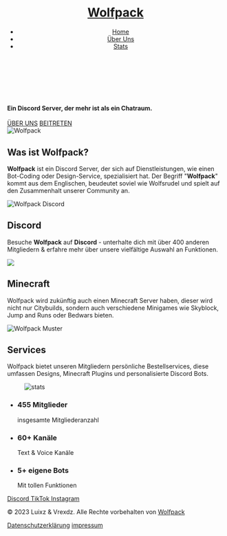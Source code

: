 <!DOCTYPE html>
<html lang="de">
<body id="home">
    <link rel="preconnect" href="https://fonts.googleapis.com">
<link rel="preconnect" href="https://fonts.gstatic.com" crossorigin>
<link href="https://fonts.googleapis.com/css2?family=Barlow:ital,wght@1,500&family=Golos+Text&family=Ubuntu&display=swap" rel="stylesheet">

<header class="header active" data-header="">
  <div class="container">
    <h1> <a href="#" class="logo">Wolfpack</a> </h1>
    <nav class="navbar container" data-navbar="">
      <ul class="navbar-list">
        <li class="navbar-item"> <a href="#home" class="navbar-link" data-nav-link="">Home</a>
        </li>
        <li class="navbar-item"> <a href="#about" class="navbar-link" data-nav-link="">Über Uns</a>
        </li>
        <li class="navbar-item"> <a href="#stats" class="navbar-link" data-nav-link="">Stats</a>
        </li>
      </ul>
    </nav>
    </div>
</header>
    <main>
        <section class="hero">
         <br><br><br>
         <div class="inner-section">
           <h4>Ein Discord Server, der mehr ist als ein Chatraum.</h4>
           <div class="inner-2">
             <a href="#about" class="button einleitung-button hover-button">ÜBER UNS</a>
             <a href="https://discord.gg/TFs73nEZnQ" class="button2 einleitung-button hover-button" target="_blank">BEITRETEN</a>
           </div>
          </div>
       </section>

<section class="layout" id="about">
         <div><img src="https://wolfpack-rudel.eu/HH.jpg" alt="Wolfpack"></div>
         <div>
           <h2> Was ist <b>Wolfpack</b>?</h2>
           <p><b>Wolfpack</b> ist ein Discord Server, der sich auf Dienstleistungen, wie einen Bot-Coding oder Design-Service, spezialisiert hat.
            Der Begriff "<b>Wolfpack</b>" kommt aus dem Englischen, beudeutet soviel wie Wolfsrudel und spielt auf den Zusammenhalt unserer Community an.
            
</p>
         </div>

<div>
<div><img src="https://wolfpack-rudel.eu/DCC.jpg" id="1" alt="Wolfpack Discord"></div>
           <h2>Discord</h2>
           <p>Besuche <b>Wolfpack</b> auf <b>Discord</b> - unterhalte dich mit über 400 anderen Mitgliedern & erfahre mehr über unsere vielfältige Auswahl an Funktionen.</p>
         </div>
         
          
  <div><img src="https://wolfpack-rudel.eu/MC.jpg"></div>
         <div>
           <h2>Minecraft</h2>
           <p>Wolfpack wird zukünftig auch einen Minecraft Server haben, dieser wird nicht nur Citybuilds, sondern auch verschiedene Minigames wie Skyblock, Jump and Runs oder Bedwars bieten.</p>
         </div>

<div>
<div><img src="https://wolfpack-rudel.eu/Service.avif" alt="Wolfpack Muster"></div>
           <h2>Services</h2>
           <p>Wolfpack bietet unseren Mitgliedern persönliche Bestellservices,
             diese umfassen Designs, Minecraft Plugins und personalisierte Discord Bots.</p>
         </div>
         
</section>

</section>
        <section class="section stats" id="stats">
          <div class="container">
            <figure class="stats-banner"> <img src="https://wolfpack-rudel.eu/assets/images/dc.svg" loading="lazy" alt="stats" class="w-100">
</figure>
            <ul class="stats-list">
              <li class="stats-item red">
                <h3 class="item-title"> 455 <span class="span">Mitglieder</span> </h3>
                <p class="stats-text">insgesamte Mitgliederanzahl</p>
              </li>
              <li class="stats-item green">
                <h3 class="item-title"> 60+ <span class="span">Kanäle</span> </h3>
                <p class="stats-text">Text &amp; Voice Kanäle</p>
              </li>
              <li class="stats-item yellow">
                <h3 class="item-title"> 5+ <span class="span">eigene Bots</span> </h3>
                <p class="stats-text">Mit tollen Funktionen</p>
              </li>
            </ul>
          </div>
        </section>

</main>
    <footer class="footer">
      <div class="social">
        <div class="links">
          <a href="https://discord.gg/TFs73nEZnQ" target="_blank">Discord
          </a>
          <a href="https://www.tiktok.com/@wolfpack_das_rudel" target="_blank">TikTok
        </a>
          <a href="#">
            <a href="https://www.instagram.com/wolfpackrudel/">Instagram
        </a>
        </div>
      </div>
      </div>
      <div class="footer-bottom">
        <div class="container">
          <p class="copyright"> © 2023 <span class="span">Luixz & Vrexdz</span>. Alle
            Rechte vorbehalten von <a href="https://wolfpack-rudel.eu" class="copyright-link">Wolfpack</a>
          </p><a href="https://wolfpack-rudel.eu/datenschutzerklaerung.html" target="_blank">Datenschutzerklärung</a>
          <a href="https://wolfpack-rudel.eu/impressum.html" target="_blank">impressum</a>
        
</div>
    </footer>

</body>
</html>

<!--

**Here are some ideas to get you started:**

🙋‍♀️ A short introduction - what is your organization all about?
🌈 Contribution guidelines - how can the community get involved?
👩‍💻 Useful resources - where can the community find your docs? Is there anything else the community should know?
🍿 Fun facts - what does your team eat for breakfast?
🧙 Remember, you can do mighty things with the power of [Markdown](https://docs.github.com/github/writing-on-github/getting-started-with-writing-and-formatting-on-github/basic-writing-and-formatting-syntax)
-->
